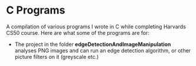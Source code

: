 # C Programs

A compilation of various programs I wrote in C while completing Harvards CS50 course.
Here are what some of the programs are for:
<ul>
 <li> The project in the folder <b>edgeDetectionAndImageManipulation</b> analyses PNG images and can run an edge detection algorithm, or other picture filters on it (greyscale etc.)</li>

</ul>
